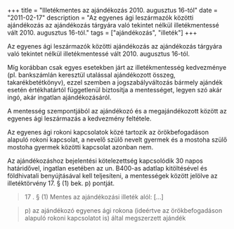 +++
title = "Illetékmentes az ajándékozás 2010. augusztus 16-tól"
date = "2011-02-17"
description = "Az egyenes ági leszármazók közötti ajándékozás az ajándékozás tárgyára való tekintet nélkül illetékmentessé vált 2010. augusztus 16-tól."
tags = ["ajándékozás", "illeték"]
+++

Az egyenes ági leszármazók közötti ajándékozás az ajándékozás tárgyára való tekintet nélkül illetékmentessé vált 2010. augusztus 16-tól.

Míg korábban csak egyes esetekben járt az illetékmentesség kedvezménye (pl. bankszámlán keresztül utalással ajándékozott összeg, takarékbetétkönyv), ezzel szemben a jogszabályváltozás bármely ajándék esetén értékhatártól függetlenül biztosítja a mentességet, legyen szó akár ingó, akár ingatlan ajándékozásáról.

A mentesség szempontjából az ajándékozó és a megajándékozott között az egyenes ági leszármazás a kedvezmény feltétele.

Az egyenes ági rokoni kapcsolatok közé tartozik az örökbefogadáson alapuló rokoni kapcsolat, a nevelő szülő nevelt gyermek és a mostoha szülő mostoha gyermek közötti kapcsolat azonban nem.

Az ajándékozáshoz bejelentési kötelezettség kapcsolódik 30 napos határidővel, ingatlan esetében az un. B400-as adatlap kitöltésével és földhivatali benyújtásával kell teljesíteni, a mentességek között jelölve az illetéktörvény 17. § (1) bek. p) pontját. 


> 17 . § (1) Mentes az ajándékozási illeték alól: […] 

> p) az ajándékozó egyenes ági rokona (ideértve az örökbefogadáson alapuló rokoni kapcsolatot is) által megszerzett ajándék